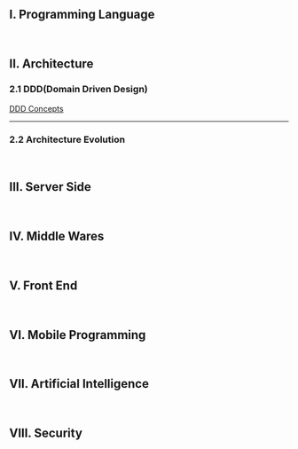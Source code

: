 ## I. Programming Language

&nbsp;

## II. Architecture

### 2.1 DDD(Domain Driven Design)

[DDD Concepts](Architecture/DDD/ddd_concepts.md)

<hr>

### 2.2 Architecture Evolution

&nbsp;

## III. Server Side

&nbsp;

## IV. Middle Wares

&nbsp;

## V. Front End

&nbsp;

## VI. Mobile Programming

&nbsp;

## VII. Artificial Intelligence

&nbsp;

## VIII. Security

